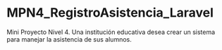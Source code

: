 # MPN4_RegistroAsistencia_Laravel
Mini Proyecto Nivel 4. Una institución educativa desea crear un sistema para manejar la asistencia de sus alumnos.
